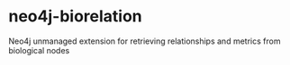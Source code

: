 neo4j-biorelation
=================

Neo4j unmanaged extension for retrieving relationships and metrics from biological nodes

